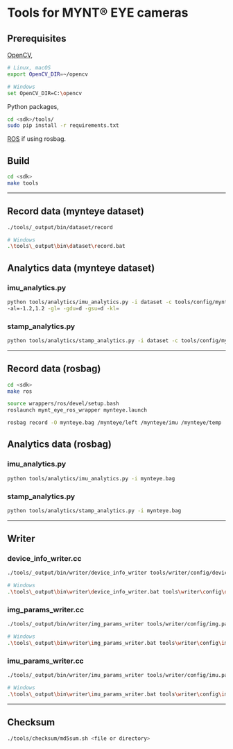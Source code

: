 # Tools for MYNT® EYE cameras

## Prerequisites

[OpenCV](https://opencv.org/),

```bash
# Linux, macOS
export OpenCV_DIR=~/opencv

# Windows
set OpenCV_DIR=C:\opencv
```

Python packages,

```bash
cd <sdk>/tools/
sudo pip install -r requirements.txt
```

[ROS](http://www.ros.org/) if using rosbag.

## Build

```bash
cd <sdk>
make tools
```

---

## Record data (mynteye dataset)

```bash
./tools/_output/bin/dataset/record

# Windows
.\tools\_output\bin\dataset\record.bat
```

## Analytics data (mynteye dataset)

### imu_analytics.py

```bash
python tools/analytics/imu_analytics.py -i dataset -c tools/config/mynteye/mynteye_config.yaml \
-al=-1.2,1.2 -gl= -gdu=d -gsu=d -kl=
```

### stamp_analytics.py

```bash
python tools/analytics/stamp_analytics.py -i dataset -c tools/config/mynteye/mynteye_config.yaml
```

---

## Record data (rosbag)

```bash
cd <sdk>
make ros
```

```bash
source wrappers/ros/devel/setup.bash
roslaunch mynt_eye_ros_wrapper mynteye.launch
```

```bash
rosbag record -O mynteye.bag /mynteye/left /mynteye/imu /mynteye/temp
```

## Analytics data (rosbag)

### imu_analytics.py

```bash
python tools/analytics/imu_analytics.py -i mynteye.bag
```

### stamp_analytics.py

```bash
python tools/analytics/stamp_analytics.py -i mynteye.bag
```

---

## Writer

### device_info_writer.cc

```bash
./tools/_output/bin/writer/device_info_writer tools/writer/config/device.info

# Windows
.\tools\_output\bin\writer\device_info_writer.bat tools\writer\config\device.info
```

### img_params_writer.cc

```bash
./tools/_output/bin/writer/img_params_writer tools/writer/config/img.params

# Windows
.\tools\_output\bin\writer\img_params_writer.bat tools\writer\config\img.params
```

### imu_params_writer.cc

```bash
./tools/_output/bin/writer/imu_params_writer tools/writer/config/imu.params

# Windows
.\tools\_output\bin\writer\imu_params_writer.bat tools\writer\config\imu.params
```

---

## Checksum

```bash
./tools/checksum/md5sum.sh <file or directory>
```
